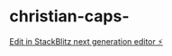 # christian-caps-

[Edit in StackBlitz next generation editor ⚡️](https://stackblitz.com/~/github.com/Fast643/christian-caps-)